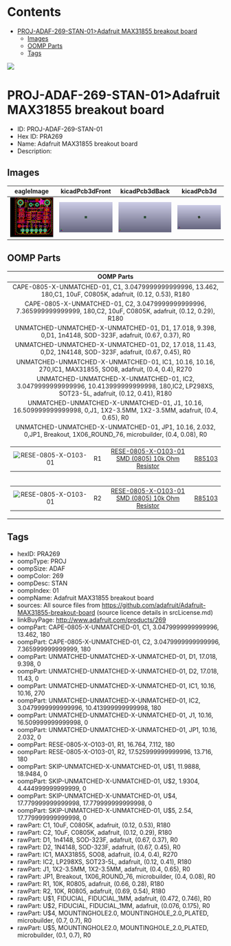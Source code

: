 



Contents
========

* [PROJ-ADAF-269-STAN-01>Adafruit MAX31855 breakout board](#proj-adaf-269-stan-01adafruit-max31855-breakout-board)
	* [Images](#images)
	* [OOMP Parts](#oomp-parts)
	* [Tags](#tags)
  
![][im]
# PROJ-ADAF-269-STAN-01>Adafruit MAX31855 breakout board

- ID: PROJ-ADAF-269-STAN-01
- Hex ID: PRA269
- Name: Adafruit MAX31855 breakout board
- Description: 

## Images
  
  

|eagleImage|kicadPcb3dFront|kicadPcb3dBack|kicadPcb3d|
| :---: | :---: | :---: | :---: |
|[![eagleImage](eagleImage_140.png)](eagleImage_600.png)|[![kicadPcb3dFront](kicadPcb3dFront_140.png)](kicadPcb3dFront_600.png)|[![kicadPcb3dBack](kicadPcb3dBack_140.png)](kicadPcb3dBack_600.png)|[![kicadPcb3d](kicadPcb3d_140.png)](kicadPcb3d_600.png)|

## OOMP Parts
  

|OOMP Parts|
| :---: |
|CAPE-0805-X-UNMATCHED-01, C1, 3.0479999999999996, 13.462, 180,C1, 10uF, C0805K, adafruit, (0.12, 0.53), R180|
|CAPE-0805-X-UNMATCHED-01, C2, 3.0479999999999996, 7.365999999999999, 180,C2, 10uF, C0805K, adafruit, (0.12, 0.29), R180|
|UNMATCHED-UNMATCHED-X-UNMATCHED-01, D1, 17.018, 9.398, 0,D1, 1n4148, SOD-323F, adafruit, (0.67, 0.37), R0|
|UNMATCHED-UNMATCHED-X-UNMATCHED-01, D2, 17.018, 11.43, 0,D2, 1N4148, SOD-323F, adafruit, (0.67, 0.45), R0|
|UNMATCHED-UNMATCHED-X-UNMATCHED-01, IC1, 10.16, 10.16, 270,IC1, MAX31855, SO08, adafruit, (0.4, 0.4), R270|
|UNMATCHED-UNMATCHED-X-UNMATCHED-01, IC2, 3.0479999999999996, 10.413999999999998, 180,IC2, LP298XS, SOT23-5L, adafruit, (0.12, 0.41), R180|
|UNMATCHED-UNMATCHED-X-UNMATCHED-01, J1, 10.16, 16.509999999999998, 0,J1, 1X2-3.5MM, 1X2-3.5MM, adafruit, (0.4, 0.65), R0|
|UNMATCHED-UNMATCHED-X-UNMATCHED-01, JP1, 10.16, 2.032, 0,JP1, Breakout, 1X06_ROUND_76, microbuilder, (0.4, 0.08), R0|
|<table><tr><td>![RESE-0805-X-O103-01](https://raw.githubusercontent.com/oomlout/oomlout_OOMP_parts/main/RESE-0805-X-O103-01/image_140.jpg)</td><td> R1</td><td>[RESE-0805-X-O103-01<br>SMD (0805) 10k Ohm Resistor](https://github.com/oomlout/oomlout_OOMP_parts/tree/main/RESE-0805-X-O103-01/)</td><td>[R85103](https://github.com/oomlout/oomlout_OOMP_parts/tree/main/RESE-0805-X-O103-01/)</td></tr></table>|
|<table><tr><td>![RESE-0805-X-O103-01](https://raw.githubusercontent.com/oomlout/oomlout_OOMP_parts/main/RESE-0805-X-O103-01/image_140.jpg)</td><td> R2</td><td>[RESE-0805-X-O103-01<br>SMD (0805) 10k Ohm Resistor](https://github.com/oomlout/oomlout_OOMP_parts/tree/main/RESE-0805-X-O103-01/)</td><td>[R85103](https://github.com/oomlout/oomlout_OOMP_parts/tree/main/RESE-0805-X-O103-01/)</td></tr></table>|

## Tags

- hexID: PRA269
- oompType: PROJ
- oompSize: ADAF
- oompColor: 269
- oompDesc: STAN
- oompIndex: 01
- oompName: Adafruit MAX31855 breakout board
- sources: All source files from https://github.com/adafruit/Adafruit-MAX31855-breakout-board (source licence details in srcLicense.md)
- linkBuyPage: http://www.adafruit.com/products/269
- oompPart: CAPE-0805-X-UNMATCHED-01, C1, 3.0479999999999996, 13.462, 180
- oompPart: CAPE-0805-X-UNMATCHED-01, C2, 3.0479999999999996, 7.365999999999999, 180
- oompPart: UNMATCHED-UNMATCHED-X-UNMATCHED-01, D1, 17.018, 9.398, 0
- oompPart: UNMATCHED-UNMATCHED-X-UNMATCHED-01, D2, 17.018, 11.43, 0
- oompPart: UNMATCHED-UNMATCHED-X-UNMATCHED-01, IC1, 10.16, 10.16, 270
- oompPart: UNMATCHED-UNMATCHED-X-UNMATCHED-01, IC2, 3.0479999999999996, 10.413999999999998, 180
- oompPart: UNMATCHED-UNMATCHED-X-UNMATCHED-01, J1, 10.16, 16.509999999999998, 0
- oompPart: UNMATCHED-UNMATCHED-X-UNMATCHED-01, JP1, 10.16, 2.032, 0
- oompPart: RESE-0805-X-O103-01, R1, 16.764, 7.112, 180
- oompPart: RESE-0805-X-O103-01, R2, 17.525999999999996, 13.716, 180
- oompPart: SKIP-UNMATCHED-X-UNMATCHED-01, U$1, 11.9888, 18.9484, 0
- oompPart: SKIP-UNMATCHED-X-UNMATCHED-01, U$2, 1.9304, 4.444999999999999, 0
- oompPart: SKIP-UNMATCHED-X-UNMATCHED-01, U$4, 17.779999999999998, 17.779999999999998, 0
- oompPart: SKIP-UNMATCHED-X-UNMATCHED-01, U$5, 2.54, 17.779999999999998, 0
- rawPart: C1, 10uF, C0805K, adafruit, (0.12, 0.53), R180
- rawPart: C2, 10uF, C0805K, adafruit, (0.12, 0.29), R180
- rawPart: D1, 1n4148, SOD-323F, adafruit, (0.67, 0.37), R0
- rawPart: D2, 1N4148, SOD-323F, adafruit, (0.67, 0.45), R0
- rawPart: IC1, MAX31855, SO08, adafruit, (0.4, 0.4), R270
- rawPart: IC2, LP298XS, SOT23-5L, adafruit, (0.12, 0.41), R180
- rawPart: J1, 1X2-3.5MM, 1X2-3.5MM, adafruit, (0.4, 0.65), R0
- rawPart: JP1, Breakout, 1X06_ROUND_76, microbuilder, (0.4, 0.08), R0
- rawPart: R1, 10K, R0805, adafruit, (0.66, 0.28), R180
- rawPart: R2, 10K, R0805, adafruit, (0.69, 0.54), R180
- rawPart: U$1, FIDUCIAL, FIDUCIAL_1MM, adafruit, (0.472, 0.746), R0
- rawPart: U$2, FIDUCIAL, FIDUCIAL_1MM, adafruit, (0.076, 0.175), R0
- rawPart: U$4, MOUNTINGHOLE2.0, MOUNTINGHOLE_2.0_PLATED, microbuilder, (0.7, 0.7), R0
- rawPart: U$5, MOUNTINGHOLE2.0, MOUNTINGHOLE_2.0_PLATED, microbuilder, (0.1, 0.7), R0



[im]: kicadPcb3d_450.png
